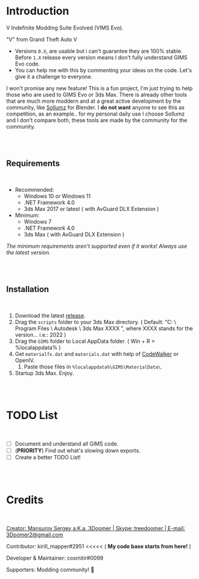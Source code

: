 # Introduction

V Indefinite Modding Suite Evolved (VIMS Evo).

"V" from Grand Theft Auto V

  - Versions `0.X`, are usable but i can't guarantee they are 100% stable. Before `1.X` release every version means I don't fully understand GIMS Evo code.
  - You can help me with this by commenting your ideas on the code. Let's give it a challenge to everyone.

I won't promise any new feature! This is a fun project, I'm just trying to help those who are used to GIMS Evo or 3ds Max. There is already other tools that are much more moddern and at a great active development by the community, like [Sollumz](https://github.com/Skylumz/Sollumz) for Blender. I **do not want** anyone to see this as competition, as an example.. for my personal daily use I choose Sollumz and I don't compare both, these tools are made by the community for the community.

<br>
<br>

## Requirements

<br>

-	Recommended:
	- Windows 10 or Windows 11
	- .NET Framework 4.0
	- 3ds Max 2017 or latest ( with AvGuard DLX Extension )
- Minimum:
	- Windows 7
	- .NET Framework 4.0
	- 3ds Max ( with AvGuard DLX Extension )

*The minimum requirements aren't supported even if it works! Always use the latest version.*

<br>
<br>

## Installation

<br>

1. Download the latest [release](https://github.com/cosmitir/VIMS-Evo/releases/latest/).
2. Drag the `scripts` folder to your 3ds Max directory. ( Default: "C: \ Program Files \ Autodesk \ 3ds Max XXXX \", where XXXX stands for the version... i.e.: 2022 )
3. Drag the `GIMS` folder to Local AppData folder. ( Win + R > %localappdata% )
4. Get `materialfx.dat` and `materials.dat` with help of [CodeWalker](https://github.com/dexyfex/CodeWalker) or OpenIV.
   1. Paste those files in `%localappdata%\GIMS\MaterialData\`.
5. Startup 3ds Max. Enjoy.

<br>
<br>

# TODO List

<br>

- [ ] Document and understand all GIMS code.
- [ ] \(**PRIORITY**) Find out what's slowing down exports.
- [ ] Create a better TODO List!

<br>
<br>

# Credits

<br>

[Creator: Mansurov Sergey a.K.a. 3Doomer | Skype: treedoomer | E-mail: 3Doomer2@gmail.com](https://github.com/3Doomer/GIMS-Evo/)

Contributor: kirill_mapper#2951	<<<<< ( **My code base starts from here!** )

Developer & Maintainer: cosmitir#0099

Supporters: Modding community! 💜